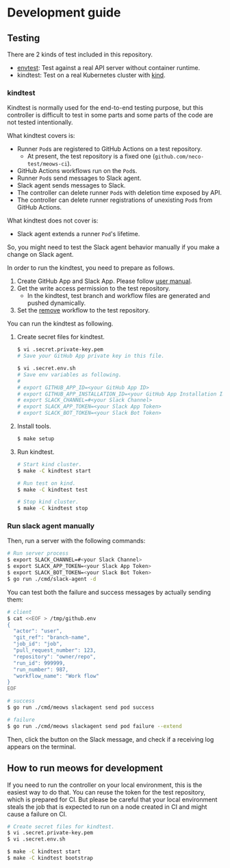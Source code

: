 Development guide
=================

Testing
-------

There are 2 kinds of test included in this repository.

- [envtest](https://github.com/kubernetes-sigs/controller-runtime/tree/master/pkg/envtest):
  Test against a real API server without container runtime.
- kindtest: Test on a real Kubernetes cluster with [kind](https://kind.sigs.k8s.io/docs/user/quick-start/).

### kindtest

Kindtest is normally used for the end-to-end testing purpose, but this controller is
difficult to test in some parts and some parts of the code are not tested intentionally.

What kindtest covers is:

- Runner `Pod`s are registered to GitHub Actions on a test repository.
    - At present, the test repository is a fixed one (`github.com/neco-test/meows-ci`).
- GitHub Actions workflows run on the `Pod`s.
- Runner `Pod`s send messages to Slack agent.
- Slack agent sends messages to Slack.
- The controller can delete runner `Pod`s with deletion time exposed by API.
- The controller can delete runner registrations of unexisting `Pod`s from GitHub Actions.

What kindtest does not cover is:

- Slack agent extends a runner `Pod`'s lifetime.

So, you might need to test the Slack agent behavior manually if you make a change on Slack agent.

In order to run the kindtest, you need to prepare as follows.

1. Create GitHub App and Slack App. Please follow [user manual](./user-manual.md).
2. Get the write access permission to the test repository.
    - In the kindtest, test branch and workflow files are generated and pushed dynamically.
3. Set the [remove](../kindtest/workflows/remove.yaml) workflow to the test repository.

You can run the kindtest as following.

1. Create secret files for kindtest.
    ```bash
    $ vi .secret.private-key.pem
    # Save your GitHub App private key in this file.

    $ vi .secret.env.sh
    # Save env variables as following.
    #
    # export GITHUB_APP_ID=<your GitHub App ID>
    # export GITHUB_APP_INSTALLATION_ID=<your GitHub App Installation ID>
    # export SLACK_CHANNEL=#<your Slack Channel>
    # export SLACK_APP_TOKEN=<your Slack App Token>
    # export SLACK_BOT_TOKEN=<your Slack Bot Token>
    ```

2. Install tools.
    ```bash
    $ make setup
    ```

3. Run kindtest.
    ```bash
    # Start kind cluster.
    $ make -C kindtest start

    # Run test on kind.
    $ make -C kindtest test

    # Stop kind cluster.
    $ make -C kindtest stop
    ```


### Run slack agent manually

Then, run a server with the following commands:

```bash
# Run server process
$ export SLACK_CHANNEL=#<your Slack Channel>
$ export SLACK_APP_TOKEN=<your Slack App Token>
$ export SLACK_BOT_TOKEN=<your Slack Bot Token>
$ go run ./cmd/slack-agent -d
```

You can test both the failure and success messages by actually sending them:

```bash
# client
$ cat <<EOF > /tmp/github.env
{
  "actor": "user",
  "git_ref": "branch-name",
  "job_id": "job",
  "pull_request_number": 123,
  "repository": "owner/repo",
  "run_id": 999999,
  "run_number": 987,
  "workflow_name": "Work flow"
}
EOF

# success
$ go run ./cmd/meows slackagent send pod success

# failure
$ go run ./cmd/meows slackagent send pod failure --extend
```

Then, click the button on the Slack message, and check if a receiving log appears
on the terminal.

How to run meows for development
----------------------------------------------------

If you need to run the controller on your local environment, this is the easiest way to do that.
You can reuse the token for the test repository, which is prepared for CI.
But please be careful that your local environment steals the job that is expected to run on a node created in CI and might cause a failure on CI.

```bash
# Create secret files for kindtest.
$ vi .secret.private-key.pem
$ vi .secret.env.sh

$ make -C kindtest start
$ make -C kindtest bootstrap
```
